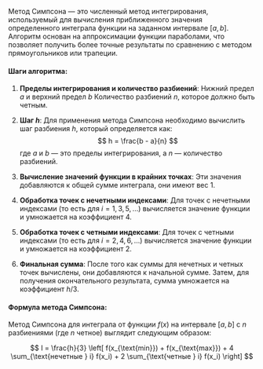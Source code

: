 Метод Симпсона — это численный метод интегрирования, используемый для вычисления приближенного значения определенного интеграла функции на заданном интервале $[a, b]$. Алгоритм основан на аппроксимации функции параболами, что позволяет получить более точные результаты по сравнению с методом прямоугольников или трапеции.

#### Шаги алгоритма:

1. **Пределы интегрирования и количество разбиений**:
Нижний предел $a$ и верхний предел $b$
Количество разбиений $n$, которое должно быть четным. 

2. **Шаг $h$**:
Для применения метода Симпсона необходимо вычислить шаг разбиения $h$, который определяется как:
$$
h = \frac{b - a}{n}
$$
где $a$ и $b$ — это пределы интегрирования, а $n$ — количество разбиений.

3. **Вычисление значений функции в крайних точках**:
Эти значения добавляются к общей сумме интеграла, они имеют вес 1.

4. **Обработка точек с нечетными индексами**:
Для точек с нечетными индексами (то есть для $i = 1, 3, 5, \dots$) вычисляется значение функции и умножается на коэффициент 4.

5. **Обработка точек с четными индексами**:
Для точек с четными индексами (то есть для $i = 2, 4, 6, \dots$) вычисляется значение функции и умножается на коэффициент 2.

6. **Финальная сумма**:
После того как суммы для нечетных и четных точек вычислены, они добавляются к начальной сумме. Затем, для получения окончательного результата, сумма умножается на коэффициент $h/3$.
#### Формула метода Симпсона:
Метод Симпсона для интеграла от функции $f(x)$ на интервале $[a, b]$ с $n$ разбиениями (где $n$ четное) выглядит следующим образом:

$$
I = \frac{h}{3} \left[ f(x_{\text{min}}) + f(x_{\text{max}}) + 4 \sum_{\text{нечетные } i} f(x_i) + 2 \sum_{\text{четные } i} f(x_i) \right]
$$